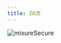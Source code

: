 ```yaml
---
title: IO流
---
```



<img :src="$withBase('http://img.zxqs.top/v2-eb408ac849a679b09941be7ebd734768_720w.jpg')" alt="mixureSecure">